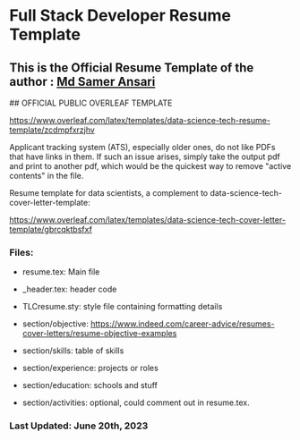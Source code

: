 
# Full Stack Developer Resume Template

<h2> This is the Official Resume Template of the author : <a href="https://www.linkedin.com/in/mrsamirr/" target="_blank"> Md Samer Ansari </a></h2>
## OFFICIAL PUBLIC OVERLEAF TEMPLATE

https://www.overleaf.com/latex/templates/data-science-tech-resume-template/zcdmpfxrzjhv

  

Applicant tracking system (ATS), especially older ones, do not like PDFs that have links in them. If such an issue arises, simply take the output pdf and print to another pdf, which would be the quickest way to remove "active contents" in the file.

  

Resume template for data scientists, a complement to data-science-tech-cover-letter-template:

https://www.overleaf.com/latex/templates/data-science-tech-cover-letter-template/gbrcqktbsfxf

  
  

### Files:

- resume.tex: Main file

- _header.tex: header code

- TLCresume.sty: style file containing formatting details

- section/objective: https://www.indeed.com/career-advice/resumes-cover-letters/resume-objective-examples

- section/skills: table of skills

- section/experience: projects or roles

- section/education: schools and stuff

- section/activities: optional, could comment out in resume.tex.
               
### Last Updated: June 20th, 2023